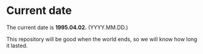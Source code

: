 # Current date

The current date is **1995.04.02.** (YYYY.MM.DD.)

This repository will be good when the world ends, so we will know how long it lasted.